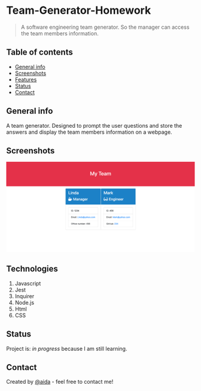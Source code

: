 # Team-Generator-Homework

> A software engineering team generator. So the manager can access the team members information.

## Table of contents
* [General info](#general-info)
* [Screenshots](#screenshots)
* [Features](#features)
* [Status](#status)
* [Contact](#contact)

## General info
A team generator. Designed to prompt the user questions and store the answers and display the team members information on a webpage. 

## Screenshots
![Example screenshot](Assets/Team.png)


## Technologies
1. Javascript
2. Jest
3. Inquirer
4. Node.js
5. Html
6. CSS

## Status
Project is: _in progress_ because I am still learning.


## Contact
Created by [@aida](https://https://github.com/aidabyte) - feel free to contact me!
